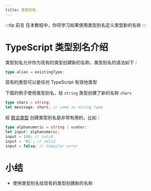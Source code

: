 ```yaml
---
title: 类型别名
---
```


:::tip 前言
在本教程中，你将学习如果使用类型别名定义类型新的名称
:::

# TypeScript 类型别名介绍

类型别名允许你为现有的类型创建新的名称，类型别名的语法如下：

```ts
type alias = existingType;
```

现有的类型可以是任何 TypeScript 有效地类型

下面的例子使用类型别名，给 `string` 类型创建了新的名称 `chars`

```ts
type chars = string;
let messsage: chars; // same as string type
```

给 [联合类型](/2-basic-types/13-type-aliases/) 创建类型别名是非常有用的，比如：

```ts
type alphanumeric = string | number;
let input: alphanumeric;
input = 100; // valid
input = 'Hi'; // valid
input = false; // Compiler error
```

# 小结

- 使用类型别名给现有的类型创建新的名称
